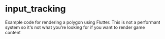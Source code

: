 # input_tracking

Example code for rendering a polygon using Flutter. This is not a performant system so it's not what you're looking for if you want to render game content
